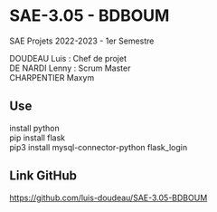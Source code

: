 # SAE-3.05 - BDBOUM
SAE Projets 2022-2023 - 1er Semestre

DOUDEAU Luis : Chef de projet\
DE NARDI Lenny : Scrum Master\
CHARPENTIER Maxym

## Use
install python\
pip install flask\
pip3 install mysql-connector-python
flask_login


## Link GitHub

https://github.com/luis-doudeau/SAE-3.05-BDBOUM
